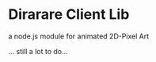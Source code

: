 Dirarare Client Lib
===============
a node.js module for animated 2D-Pixel Art

... still a lot to do... 